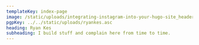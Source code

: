 ```yaml
---
templateKey: index-page
image: /static/uploads/integrating-instagram-into-your-hugo-site_header.jpg
pgpKey: ../../static/uploads/ryankes.asc
heading: Ryan Kes
subheading: I build stuff and complain here from time to time.
---
```


